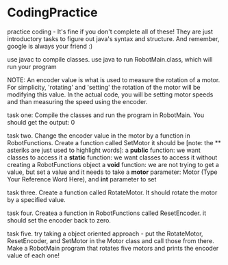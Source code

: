 # CodingPractice
practice coding -
It's fine if you don't complete all of these! They are just introductory tasks to figure out java's syntax and 
structure. And remember, google is always your friend :)

use javac to compile classes. 
use java to run RobotMain.class, which will run your program

NOTE: An encoder value is what is used to measure the rotation of a motor. For simplicity, 'rotating' and 'setting' the rotation of the motor will be modifying this value. In the actual code, you will be setting motor speeds and than measuring the speed using the encoder. 

task one: Compile the classes and run the program in RobotMain.
You should get the output:
0

task two. Change the encoder value in the motor by a function in RobotFunctions.
Create a function called SetMotor
it should be [note: the ** asteriks are just used to highlight words]:
a **public** function: we want classes to access it
a **static** function: we want classes to access it without creating a RobotFunctions object
a **void** function: we are not trying to get a value, but set a value
and it needs to take
a **motor** parameter: Motor (Type Your Reference Word Here), and **int** parameter to set 

task three. Create a function called RotateMotor. It should rotate the motor by a specified value.

task four. Createa a function in RobotFunctions called ResetEncoder. it should set the encoder back to zero.

task  five.  try taking a object oriented approach - put the RotateMotor, ResetEncoder, and SetMotor in the Motor class and 
call those from there. Make a RobotMain program that rotates five motors and prints the encoder value of each one!


